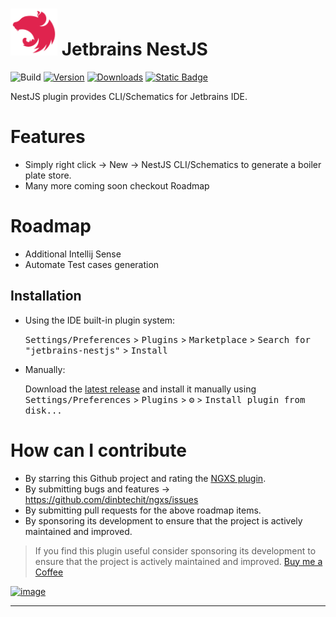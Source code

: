 # <img src="src/main/resources/META-INF/pluginIcon.svg" alt="drawing" width="75"/> Jetbrains NestJS

![Build](https://github.com/dinbtechit/jetbrains-nestjs/workflows/Build/badge.svg)
[![Version](https://img.shields.io/jetbrains/plugin/v/22771-nestjs.svg)](https://plugins.jetbrains.com/plugin/22604-ngxs)
[![Downloads](https://img.shields.io/jetbrains/plugin/d/22771-nestjs.svg)](https://plugins.jetbrains.com/plugin/22604-ngxs)
[![Static Badge](https://img.shields.io/badge/--FFDD04?style=flat&logo=buy-me-a-coffee&logoColor=222222&label=Buy%20Me%20a%20Coffee&labelColor=FFDD04&color=FFDD04&link=https%3A%2F%2Fwww.buymeacoffee.com%2Fdinbtechit)
](https://www.buymeacoffee.com/dinbtechit)

<!-- Plugin description -->
NestJS plugin provides CLI/Schematics for Jetbrains IDE.

# Features
- Simply right click -> New -> NestJS CLI/Schematics to generate a boiler plate store.
- Many more coming soon checkout Roadmap

# Roadmap
- Additional Intellij Sense
- Automate Test cases generation

<!-- Plugin description end -->

## Installation

- Using the IDE built-in plugin system:
  
  <kbd>Settings/Preferences</kbd> > <kbd>Plugins</kbd> > <kbd>Marketplace</kbd> > <kbd>Search for "jetbrains-nestjs"</kbd> >
  <kbd>Install</kbd>
  
- Manually:

  Download the [latest release](https://github.com/dinbtechit/jetbrains-nestjs/releases/latest) and install it manually using
  <kbd>Settings/Preferences</kbd> > <kbd>Plugins</kbd> > <kbd>⚙️</kbd> > <kbd>Install plugin from disk...</kbd>

# How can I contribute

- By starring this Github project and rating the [NGXS plugin](https://plugins.jetbrains.com/plugin/22604-ngxs).
- By submitting bugs and features -> https://github.com/dinbtechit/ngxs/issues
- By submitting pull requests for the above roadmap items.
- By sponsoring its development to ensure that the project is actively maintained and improved.

> If you find this plugin useful consider sponsoring its development to ensure that the project is actively maintained
> and improved. [Buy me a Coffee](https://www.buymeacoffee.com/dinbtechit)

[![image](https://www.buymeacoffee.com/assets/img/guidelines/download-assets-sm-1.svg)](https://www.buymeacoffee.com/dinbtechit)

---
